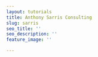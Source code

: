 ```yaml
---
layout: tutorials
title: Anthony Sarris Consulting
slug: sarris
seo_title: ''
seo_description: ''
feature_image: ''

---
```

